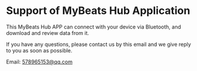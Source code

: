 # Support of MyBeats Hub Application

This MyBeats Hub APP can connect with your device via Bluetooth, and download and review data from it.

If you have any questions, please contact us by this email and we give reply to you as soon as possible.

Email: 578965153@qq.com
